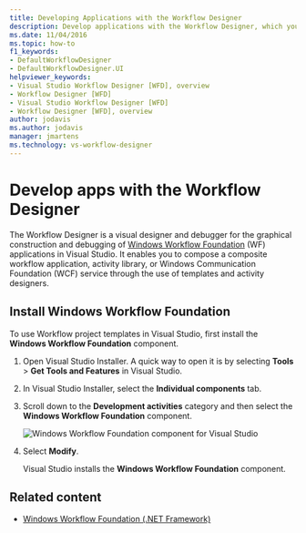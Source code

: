 ```yaml
---
title: Developing Applications with the Workflow Designer
description: Develop applications with the Workflow Designer, which you can use for the graphical construction and debugging of applications in Visual Studio.
ms.date: 11/04/2016
ms.topic: how-to
f1_keywords:
- DefaultWorkflowDesigner
- DefaultWorkflowDesigner.UI
helpviewer_keywords:
- Visual Studio Workflow Designer [WFD], overview
- Workflow Designer [WFD]
- Visual Studio Workflow Designer [WFD]
- Workflow Designer [WFD], overview
author: jodavis
ms.author: jodavis
manager: jmartens
ms.technology: vs-workflow-designer
---
```

# Develop apps with the Workflow Designer


The Workflow Designer is a visual designer and debugger for the graphical construction and debugging of [Windows Workflow Foundation](/dotnet/framework/windows-workflow-foundation/index) (WF) applications in Visual Studio. It enables you to compose a composite workflow application, activity library, or Windows Communication Foundation (WCF) service through the use of templates and activity designers.

## Install Windows Workflow Foundation

To use Workflow project templates in Visual Studio, first install the **Windows Workflow Foundation** component.

1. Open Visual Studio Installer. A quick way to open it is by selecting **Tools** > **Get Tools and Features** in Visual Studio.

1. In Visual Studio Installer, select the **Individual components** tab.

1. Scroll down to the **Development activities** category and then select the **Windows Workflow Foundation** component.

   ![Windows Workflow Foundation component for Visual Studio](media/windows-workflow-foundation-component.png)

1. Select **Modify**.

   Visual Studio installs the **Windows Workflow Foundation** component.

## Related content

- [Windows Workflow Foundation (.NET Framework)](/dotnet/framework/windows-workflow-foundation/index)
